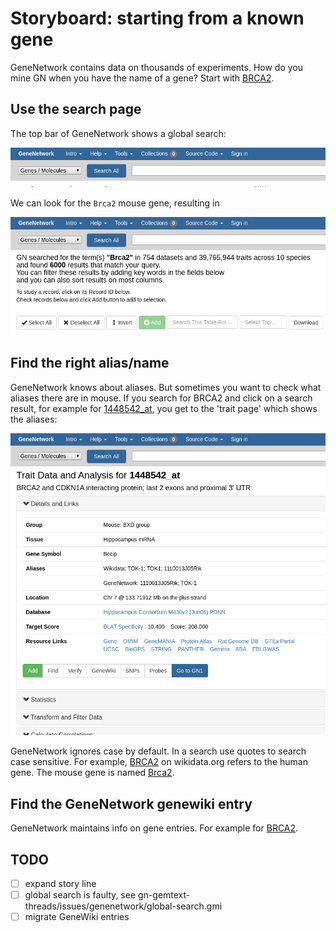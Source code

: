 # Storyboard: starting from a known gene

GeneNetwork contains data on thousands of experiments. How do you mine GN when you have the name of a gene? Start with [BRCA2](https://genenetwork.org/genes/BRCA2).

## Use the search page

The top bar of GeneNetwork shows a global search:

[![Home page](./global-search.png "Global search")](https://genenetwork.org/)

We can look for the `Brca2` mouse gene, resulting in

[![Global search](./global-search-gene.png "Global search gene")]()

## Find the right alias/name <a name="alias" />

GeneNetwork knows about aliases. But sometimes you want to check what aliases there are in mouse. If you search for BRCA2 and click on a search result, for example for [1448542_at](http://genenetwork.org/show_trait?trait_id=1448542_at&dataset=HC_M2_0606_P),
you get to the 'trait page' which shows the aliases:

[![Gene aliases](./gene-aliases.png "Gene aliase")](https://genenetwork.org/show_trait?trait_id=1448542_at&dataset=HC_M2_0606_P)

GeneNetwork ignores case by default. In a search use quotes to search case sensitive. For example,  [BRCA2](https://www.wikidata.org/wiki/Q17853272) on wikidata.org refers to the human gene. The mouse gene is named [Brca2](https://www.wikidata.org/wiki/Q14864738).

## Find the GeneNetwork genewiki entry

GeneNetwork maintains info on gene entries. For example for [BRCA2](http://gn1.genenetwork.org/webqtl/main.py?FormID=geneWiki&symbol=BRCA2).

## TODO

* [ ] expand story line
* [ ] global search is faulty, see gn-gemtext-threads/issues/genenetwork/global-search.gmi
* [ ] migrate GeneWiki entries
